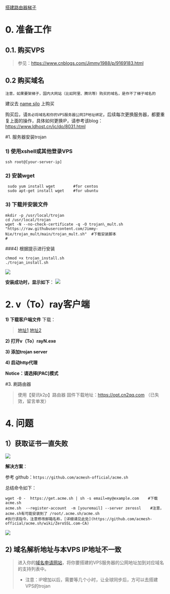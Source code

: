 [搭建路由器梯子](https://www.cnblogs.com/Jimmy1988/p/17015604.html)

# 0. 准备工作
## 0.1. 购买VPS
> 参见：https://www.cnblogs.com/Jimmy1988/p/9169183.html

## 0.2 购买域名
`注意，如果要架梯子，国内大网站（比如阿里、腾讯等）购买的域名，是作不了梯子域名的`

建议去 [name silo](https://www.namesilo.com/) 上购买

购买后，请`务必将域名和你的VPS服务器公网IP地址绑定`，后续每次更换服务器，都要重复上面的操作，具体如何更换IP，请参考该blog：https://www.ldhost.cn/jc/do/8031.html

#1. 服务器安装trojan

### 1) 使用xshell或其他登录VPS
```
ssh root@[your-server-ip]
```

### 2) 安装wget
```
 sudo yum install wget        #for centos
 sudo apt-get install wget    #for ubuntu
```

### 3) 下载并安装文件
```
mkdir -p /usr/local/trojan
cd /usr/local/trojan
wget -N --no-check-certificate -q -O trojan\_mult.sh "https://raw.githubusercontent.com/Jimmy-Nie/trojan_mult/main/trojan_mult.sh"  #下载安装脚本
#
```

###4) 根据提示进行安装
```
chmod +x trojan_install.sh
./trojan_install.sh
```

![](https://img2023.cnblogs.com/blog/1151054/202304/1151054-20230413100349077-507635848.png)

**安装成功时，显示如下**：
![](https://img2023.cnblogs.com/blog/1151054/202304/1151054-20230419141829503-2029647517.png)

# 2. v（To）ray客户端

**1) 下载客户端文件**
下载：
> [地址1](https://wwa.lanzoui.com/i1uS4kx1rub)
> [地址2](https://www.linuxv2ray.com/client/)

**2) 打开v（To）rayN.exe**

**3) 添加trojan server**

**4) 启动http代理**

**Notice：请选择\[PAC]模式**

#3. 刷路由器

> 使用【斐讯k2p】路由器
> 固件下载地址：https://opt.cn2qq.com  （已失效，留言单发）

# 4. 问题
## 1）获取证书一直失败
![](https://img2023.cnblogs.com/blog/1151054/202304/1151054-20230419112545319-1150852583.png)


**解决方案**：

参考 github：`https://github.com/acmesh-official/acme.sh`

总结命令如下：
```
wget -O -  https://get.acme.sh | sh -s email=my@example.com    #下载acme.sh
acme.sh  --register-account  -m [youremail] --server zerossl    #注意，acme.sh有可能安装到了 /root/.acme.sh/acme.sh
#执行该指令，注意修改邮箱名称，[详细请见此处](https://github.com/acmesh-official/acme.sh/wiki/ZeroSSL.com-CA)
```
 
![](https://img2023.cnblogs.com/blog/1151054/202304/1151054-20230419140413788-813314368.png)


## 2) 域名解析地址与本VPS IP地址不一致

> 进入你的[域名申请网站](https://www.namesilo.com/account_domain_manage_dns.php)，将你要搭建的VPS服务器的公网地址加到对应域名的支持列表中。
>
> *   注意：IP增加以后，需要等几个小时，让全球同步后，方可以去搭建VPS的trojan
